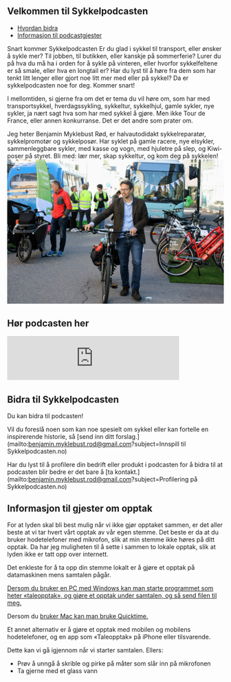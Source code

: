 ## Velkommen til Sykkelpodcasten

- [Hvordan bidra](#bidra-til-sykkelpodcasten)
- [Informasjon til podcastgjester](#informasjon-til-gjester-om-opptak)

Snart kommer Sykkelpodcasten
Er du glad i sykkel til transport, eller ønsker å sykle mer? Til jobben, til butikken, eller kanskje på sommerferie? Lurer du på hva du må ha i orden for å sykle på vinteren, eller hvorfor sykkelfeltene er så smale, eller hva en longtail er? Har du lyst til å høre fra dem som har tenkt litt lenger eller gjort noe litt mer med eller på sykkel? Da er sykkelpodcasten noe for deg. Kommer snart!


I mellomtiden, si gjerne fra om det er tema du vil høre om, som har med transportsykkel, hverdagssykling, sykkeltur, sykkelhjul, gamle sykler, nye sykler, ja nært sagt hva som har med sykkel å gjøre. Men ikke Tour de France, eller annen konkurranse. Det er det andre som prater om.

Jeg heter Benjamin Myklebust Rød, er halvautodidakt sykkelreparatør, sykkelpromotør og sykkelposør. Har syklet på gamle racere, nye elsykler, sammenleggbare sykler, med kasse og vogn, med hjuletre på slep, og Kiwi-poser på styret. Bli med: lær mer, skap sykkeltur, og kom deg på sykkelen!
![Image](https://github.com/benjaminmyklebustrod/Sykkelpodcasten.no/blob/master/IMG_4919.JPG?raw=true)

## Hør podcasten her
<iframe src="https://anchor.fm/benjamin-myklebust-rd/embed" height="102px" width="400px" frameborder="0" scrolling="no"></iframe>

## Bidra til Sykkelpodcasten

Du kan bidra til podcasten!

Vil du foreslå noen som kan noe spesielt om sykkel eller kan fortelle en inspirerende historie, så [send inn ditt forslag.](mailto:benjamin.myklebust.rod@gmail.com?subject=Innspill til Sykkelpodcasten.no)

Har du lyst til å profilere din bedrift eller produkt i podcasten for å bidra til at podcasten blir bedre er det bare å [ta kontakt.](mailto:benjamin.myklebust.rod@gmail.com?subject=Profilering på Sykkelpodcasten.no)

## Informasjon til gjester om opptak
For at lyden skal bli best mulig når vi ikke gjør opptaket sammen, er det aller beste at vi tar hvert vårt opptak av vår egen stemme. Det beste er da at du bruker hodetelefoner med mikrofon, slik at min stemme ikke høres på ditt opptak. Da har jeg muligheten til å sette i sammen to lokale opptak, slik at lyden ikke er tatt opp over internett.

Det enkleste for å ta opp din stemme lokalt er å gjøre et opptak på datamaskinen mens samtalen pågår.

[Dersom du bruker en PC med Windows kan man starte programmet som heter «taleopptak», og gjøre et opptak under samtalen, og så send filen til meg.](https://www.windowscentral.com/how-record-sound-using-voice-recorder-app-windows-10)

Dersom du [bruker Mac kan man bruke Quicktime.](https://support.apple.com/no-no/guide/quicktime-player/qtpf25d6f827/mac)

Et annet alternativ er å gjøre et opptak med mobilen og mobilens hodetelefoner, og en app som «Taleopptak» på iPhone eller tilsvarende.

Dette kan vi gå igjennom når vi starter samtalen.
Ellers:

- Prøv å unngå å skrible og pirke på måter som slår inn på mikrofonen
- Ta gjerne med et glass vann
